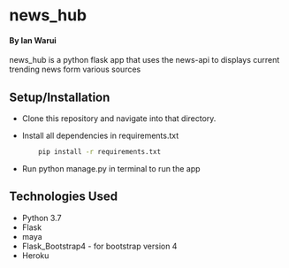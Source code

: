 # news_hub

#### By Ian Warui
news_hub is a python flask app that uses the news-api to displays current trending news form various sources

## Setup/Installation
* Clone this repository and navigate into that directory.
* Install all dependencies in requirements.txt

    ```bash
        pip install -r requirements.txt
    ```
* Run python manage.py in terminal to run the app

## Technologies Used
+ Python 3.7
+ Flask
+ maya
+ Flask_Bootstrap4 - for bootstrap version 4
+ Heroku 

## 
  

